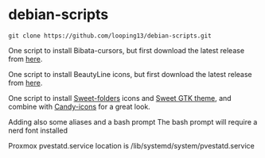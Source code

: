 # debian-scripts
```
git clone https://github.com/looping13/debian-scripts.git
```
One script to install Bibata-cursors, 
but first download the latest release from [here](https://github.com/ful1e5/Bibata_Cursor/releases).

One script to install BeautyLine icons,
but first download the latest release from [here](https://www.opendesktop.org/s/Gnome/p/1425426).

One script to install [Sweet-folders](https://github.com/EliverLara/Sweet-folders) icons and [Sweet GTK theme](https://github.com/EliverLara/Sweet), and combine with [Candy-icons](https://github.com/EliverLara/candy-icons) for a great look.

Adding also some aliases and a bash prompt
The bash prompt will require a nerd font installed

Proxmox pvestatd.service location is /lib/systemd/system/pvestatd.service 
